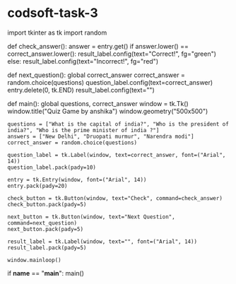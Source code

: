 # codsoft-task-3
import tkinter as tk
import random

def check_answer():
    answer = entry.get()
    if answer.lower() == correct_answer.lower():
        result_label.config(text="Correct!", fg="green")
    else:
        result_label.config(text="Incorrect!", fg="red")

def next_question():
    global correct_answer
    correct_answer = random.choice(questions)
    question_label.config(text=correct_answer)
    entry.delete(0, tk.END)
    result_label.config(text="")

def main():
    global questions, correct_answer
    window = tk.Tk()
    window.title("Quiz Game by anshika")
    window.geometry("500x500")

    questions = ["What is the capital of india?", "Who is the president of india?", "Who is the prime minister of india ?"]
    answers = ["New Delhi", "Druopati murmur", "Narendra modi"]
    correct_answer = random.choice(questions)

    question_label = tk.Label(window, text=correct_answer, font=("Arial", 14))
    question_label.pack(pady=10)
    
    entry = tk.Entry(window, font=("Arial", 14))
    entry.pack(pady=20)

    check_button = tk.Button(window, text="Check", command=check_answer)
    check_button.pack(pady=5)

    next_button = tk.Button(window, text="Next Question", command=next_question)
    next_button.pack(pady=5)

    result_label = tk.Label(window, text="", font=("Arial", 14))
    result_label.pack(pady=5)

    window.mainloop()

if __name__ == "__main__":
    main()
